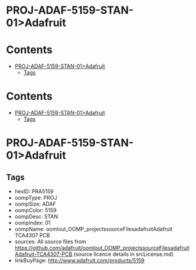 
PROJ-ADAF-5159-STAN-01>Adafruit
===============================

Contents
========

* [PROJ-ADAF-5159-STAN-01>Adafruit](#proj-adaf-5159-stan-01adafruit)
	* [Tags](#tags)

Contents
========

* [PROJ-ADAF-5159-STAN-01>Adafruit](#proj-adaf-5159-stan-01adafruit)
	* [Tags](#tags)

# PROJ-ADAF-5159-STAN-01>Adafruit

## Tags

- hexID: PRA5159
- oompType: PROJ
- oompSize: ADAF
- oompColor: 5159
- oompDesc: STAN
- oompIndex: 01
- oompName: oomlout_OOMP_projectssourceFilesadafruitAdafruit TCA4307 PCB
- sources: All source files from https://github.com/adafruit/oomlout_OOMP_projectssourceFilesadafruitAdafruit-TCA4307-PCB (source licence details in srcLicense.md)
- linkBuyPage: http://www.adafruit.com/products/5159
